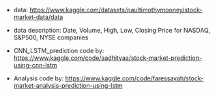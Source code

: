* data: https://www.kaggle.com/datasets/paultimothymooney/stock-market-data/data
* data description: Date, Volume, High, Low, Closing Price for NASDAQ, S&P500, NYSE companies

* CNN_LSTM_prediction code by: https://www.kaggle.com/code/aadhityaa/stock-market-prediction-using-cnn-lstm

* Analysis code by: https://www.kaggle.com/code/faressayah/stock-market-analysis-prediction-using-lstm
